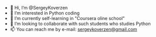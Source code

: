 - 👋 Hi, I’m @SergeyKoverzen
- 👀 I’m interested in Python coding
- 🌱 I’m currently self-learning in "Coursera oline school"
- 💞️ I’m looking to collaborate with such students who studies Python
- 📫 You can reach me by e-mail: sergeykoverzen@gmail.com 

<!---
SergeyKoverzen/SergeyKoverzen is a ✨ special ✨ repository because its `README.md` (this file) appears on your GitHub profile.
You can click the Preview link to take a look at your changes.
--->
